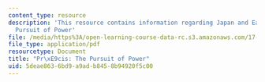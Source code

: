 ```yaml
---
content_type: resource
description: 'This resource contains information regarding Japan and East Asian Security:
  Pursuit of Power'
file: /media/https%3A/open-learning-course-data-rc.s3.amazonaws.com/17-486-japan-and-east-asian-security-fall-2016/5deae8636bd9a9adb8458b94920f5c00_MIT17_486F16_PursuitPower.pdf
file_type: application/pdf
resourcetype: Document
title: "Pr\xE9cis: The Pursuit of Power"
uid: 5deae863-6bd9-a9ad-b845-8b94920f5c00
---
```

